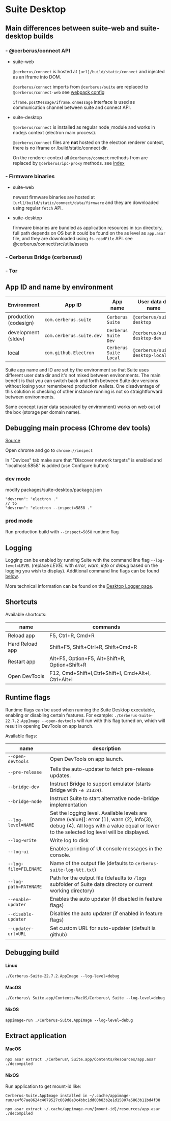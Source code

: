 # Suite Desktop

## Main differences between suite-web and suite-desktop builds

### - @cerberus/connect API

-   suite-web

    `@cerberus/connect` is hosted at `[url]/build/static/connect` and injected as an iframe into DOM.

    `@cerberus/connect` imports from `@cerberus/suite` are replaced to `@cerberus/connect-web` see [webpack config](https://github.com/Cerberus-Wallet/cerberus-suite/blob/develop/packages/suite-build/configs/web.webpack.config.ts)

    `iframe.postMessage/iframe.onmessage` interface is used as communication channel between suite and connect API.

-   suite-desktop

    `@cerberus/connect` is installed as regular node_module and works in nodejs context (electron main process).

    `@cerberus/connect` files are **not** hosted on the electron renderer context, there is no iframe or /build/static/connect dir.

    On the renderer context all `@cerberus/connect` methods from are replaced by `@cerberus/ipc-proxy` methods. see [index](https://github.com/Cerberus-Wallet/cerberus-suite/blob/develop/packages/suite-desktop/src/Main.tsx)

### - Firmware binaries

-   suite-web

    newest firmware binaries are hosted at `[url]/build/static/connect/data/firmware` and they are downloaded using regular `fetch` API.

-   suite-desktop

    firmware binaries are bundled as application resources in `bin` directory, full path depends on OS but it could be found on the as level as `app.asar` file, and they are downloaded using `fs.readFile` API. see @cerberus/connect/src/utils/assets

### - Cerberus Bridge (cerberusd)

### - Tor

## App ID and name by environment

| Environment           | App ID                 | App name             | User data dir name            |
| --------------------- | ---------------------- | -------------------- | ----------------------------- |
| production (codesign) | `com.cerberus.suite`     | `Cerberus Suite`       | `@cerberus/suite-desktop`       |
| development (sldev)   | `com.cerberus.suite.dev` | `Cerberus Suite Dev`   | `@cerberus/suite-desktop-dev`   |
| local                 | `com.github.Electron`  | `Cerberus Suite Local` | `@cerberus/suite-desktop-local` |

Suite app name and ID are set by the environment so that Suite uses different user data dir and it's not mixed between environments. The main benefit is that you can switch back and forth between Suite dev versions without losing your remembered production wallets. One disadvantage of this solution is checking of other instance running is not so straightforward between environments.

Same concept (user data separated by environment) works on web out of the box (storage per domain name).

## Debugging main process (Chrome dev tools)

[Source](https://www.electronjs.org/docs/latest/tutorial/debugging-main-process)

Open chrome and go to `chrome://inspect`

In "Devices" tab make sure that "Discover network targets" is enabled and "localhost:5858" is added (use Configure button)

### dev mode

modify packages/suite-desktop/package.json

```
"dev:run": "electron ."
// to
"dev:run": "electron --inspect=5858 ."
```

### prod mode

Run production build with `--inspect=5858` runtime flag

## Logging

Logging can be enabled by running Suite with the command line flag `--log-level=LEVEL` (replace _LEVEL_ with _error_, _warn_, _info_ or _debug_ based on the logging you wish to display). Additional command line flags can be found [below](#runtime-flags).

More technical information can be found on the [Desktop Logger page](../features/desktop-logger.md).

## Shortcuts

Available shortcuts:

| name            | commands                                             |
| --------------- | ---------------------------------------------------- |
| Reload app      | F5, Ctrl+R, Cmd+R                                    |
| Hard Reload app | Shift+F5, Shift+Ctrl+R, Shift+Cmd+R                  |
| Restart app     | Alt+F5, Option+F5, Alt+Shift+R, Option+Shift+R       |
| Open DevTools   | F12, Cmd+Shift+I,Ctrl+Shift+I, Cmd+Alt+I, Ctrl+Alt+I |

## Runtime flags

Runtime flags can be used when running the Suite Desktop executable, enabling or disabling certain features. For example: `./Cerberus-Suite-22.7.2.AppImage --open-devtools` will run with this flag turned on, which will result in opening DevTools on app launch.

Available flags:

| name                  | description                                                                                                                                                                            |
| --------------------- | -------------------------------------------------------------------------------------------------------------------------------------------------------------------------------------- |
| `--open-devtools`     | Open DevTools on app launch.                                                                                                                                                           |
| `--pre-release`       | Tells the auto-updater to fetch pre-release updates.                                                                                                                                   |
| `--bridge-dev`        | Instruct Bridge to support emulator (starts Bridge with `-e 21324`).                                                                                                                   |
| `--bridge-node`       | Instruct Suite to start alternative node-bridge implementation                                                                                                                         |
| `--log-level=NAME`    | Set the logging level. Available levels are [name (value)]: error (1), warn (2), info(3), debug (4). All logs with a value equal or lower to the selected log level will be displayed. |
| `--log-write`         | Write log to disk                                                                                                                                                                      |
| `--log-ui`            | Enables printing of UI console messages in the console.                                                                                                                                |
| `--log-file=FILENAME` | Name of the output file (defaults to `cerberus-suite-log-%tt.txt`)                                                                                                                       |
| `--log-path=PATHNAME` | Path for the output file (defaults to `/logs` subfolder of Suite data directory or current working directory)                                                                          |
| `--enable-updater`    | Enables the auto updater (if disabled in feature flags)                                                                                                                                |
| `--disable-updater`   | Disables the auto updater (if enabled in feature flags)                                                                                                                                |
| `--updater-url=URL`   | Set custom URL for auto-updater (default is github)                                                                                                                                    |

## Debugging build

#### Linux

`./Cerberus-Suite-22.7.2.AppImage --log-level=debug`

#### MacOS

`./Cerberus\ Suite.app/Contents/MacOS/Cerberus\ Suite --log-level=debug`

#### NixOS

`appimage-run ./Cerberus-Suite.AppImage --log-level=debug`

## Extract application

#### MacOS

`npx asar extract ./Cerberus\ Suite.app/Contents/Resources/app.asar ./decompiled`

#### NixOS

Run application to get mount-id like:

```
Cerberus-Suite.AppImage installed in ~/.cache/appimage-run/e4f67ae8624c4079527c669d8a3c4bbc1dd00b83b2e1d15807a5863b11bd4f38
```

`npx asar extract ~/.cache/appimage-run/[mount-id]/resources/app.asar ./decompiled`
